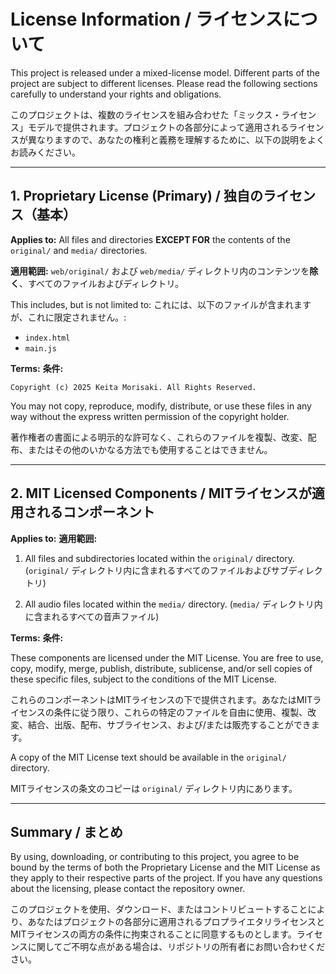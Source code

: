 # License Information / ライセンスについて

This project is released under a mixed-license model. Different parts of the project are subject to different licenses. Please read the following sections carefully to understand your rights and obligations.

このプロジェクトは、複数のライセンスを組み合わせた「ミックス・ライセンス」モデルで提供されます。プロジェクトの各部分によって適用されるライセンスが異なりますので、あなたの権利と義務を理解するために、以下の説明をよくお読みください。

-----

## 1\. Proprietary License (Primary) / 独自のライセンス（基本）

**Applies to:** All files and directories **EXCEPT FOR** the contents of the `original/` and `media/` directories.

**適用範囲:** `web/original/` および `web/media/` ディレクトリ内のコンテンツを**除く**、すべてのファイルおよびディレクトリ。

This includes, but is not limited to:
これには、以下のファイルが含まれますが、これに限定されません。:

  * `index.html`
  * `main.js`

**Terms:**
**条件:**

```
Copyright (c) 2025 Keita Morisaki. All Rights Reserved.
```

You may not copy, reproduce, modify, distribute, or use these files in any way without the express written permission of the copyright holder.

著作権者の書面による明示的な許可なく、これらのファイルを複製、改変、配布、またはその他のいかなる方法でも使用することはできません。

-----

## 2\. MIT Licensed Components / MITライセンスが適用されるコンポーネント

**Applies to:**
**適用範囲:**

1.  All files and subdirectories located within the `original/` directory.
    (`original/` ディレクトリ内に含まれるすべてのファイルおよびサブディレクトリ)

2.  All audio files located within the `media/` directory.
    (`media/` ディレクトリ内に含まれるすべての音声ファイル)

**Terms:**
**条件:**

These components are licensed under the MIT License. You are free to use, copy, modify, merge, publish, distribute, sublicense, and/or sell copies of these specific files, subject to the conditions of the MIT License.

これらのコンポーネントはMITライセンスの下で提供されます。あなたはMITライセンスの条件に従う限り、これらの特定のファイルを自由に使用、複製、改変、結合、出版、配布、サブライセンス、および/または販売することができます。

A copy of the MIT License text should be available in the `original/` directory.

MITライセンスの条文のコピーは `original/` ディレクトリ内にあります。

-----

## Summary / まとめ

By using, downloading, or contributing to this project, you agree to be bound by the terms of both the Proprietary License and the MIT License as they apply to their respective parts of the project. If you have any questions about the licensing, please contact the repository owner.

このプロジェクトを使用、ダウンロード、またはコントリビュートすることにより、あなたはプロジェクトの各部分に適用されるプロプライエタリライセンスとMITライセンスの両方の条件に拘束されることに同意するものとします。ライセンスに関してご不明な点がある場合は、リポジトリの所有者にお問い合わせください。
